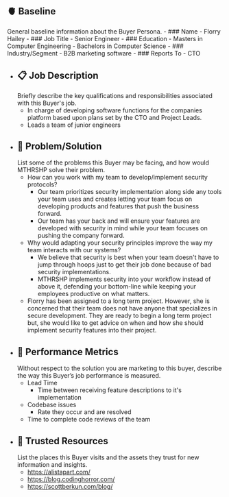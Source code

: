 ## 🫀 Baseline
General baseline information about the Buyer Persona.
	- ### Name
		- Florry Hailey
	- ### Job Title
		- Senior Engineer
	- ### Education
		- Masters in Computer Engineering
		- Bachelors in Computer Science
	- ### Industry/Segment
		- B2B marketing software
	- ### Reports To
		- CTO
- ## 📋 Job Description
  Briefly describe the key qualifications and responsibilities associated with this Buyer's job.
	- In charge of developing software functions for the companies platform based upon plans set by the CTO and Project Leads.
	- Leads a team of junior engineers
- ## 🎯 Problem/Solution
  List some of the problems this Buyer may be facing, and how would MTHRSHP solve their problem.
	- How can you work with my team to develop/implement security protocols?
		- Our team prioritizes security implementation along side any tools your team uses and creates letting your team focus on developing products and features that push the business forward.
		- Our team has your back and will ensure your features are developed with security in mind while your team focuses on pushing the company forward.
	- Why would adapting your security principles improve the way my team interacts with our systems?
		- We believe that security is best when your team doesn't have to jump through hoops just to get their job done because of bad security implementations.
		- MTHRSHP implements security into your workflow instead of above it, defending your bottom-line while keeping your employees productive on what matters.
	- Florry has been assigned to a long term project. However, she is concerned that their team does not have anyone that specializes in secure development. They are ready to begin a long term project but, she would like to get advice on when and how she should implement security features into their project.
- ## 🥇 Performance Metrics
  Without respect to the solution you are marketing to this buyer, describe the way this Buyer’s job
  performance is measured.
	- Lead Time
		- Time between receiving feature descriptions to it's implementation
	- Codebase issues
		- Rate they occur and are resolved
	- Time to complete code reviews of the team
- ## 🤝 Trusted Resources
  List the places this Buyer visits and the assets they trust for new information and insights.
	- https://alistapart.com/
	- https://blog.codinghorror.com/
	- https://scottberkun.com/blog/